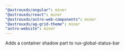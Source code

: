 ```yaml
---
"@astrouxds/angular": minor
"@astrouxds/react": minor
"@astrouxds/astro-web-components": minor
"@astrouxds/ag-grid-theme": minor
"astro-website": minor
---
```


Adds a container shadow part to rux-global-status-bar
